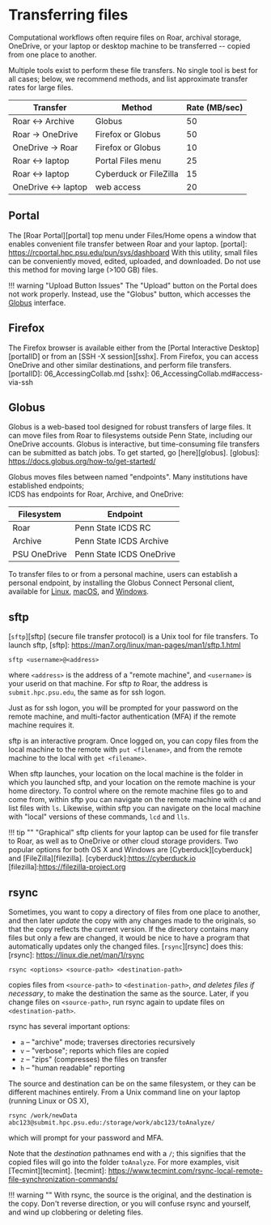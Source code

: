 # Transferring files

Computational workflows often require files 
on Roar, archival storage, 
OneDrive, or your laptop or desktop machine
to be transferred -- copied from one place to another.

Multiple tools exist to perform these file transfers.
No single tool is best for all cases;
below, we recommend methods, 
and list approximate transfer rates for large files.

| Transfer | Method | Rate (MB/sec) |
| ---- | ---- | ---- |
| Roar &harr; Archive | Globus | 50 |
| Roar &rarr; OneDrive | Firefox or Globus | 50 | 
| OneDrive &rarr; Roar | Firefox or Globus | 10 |
| Roar &harr; laptop | Portal Files menu | 25 |
| Roar &harr; laptop | Cyberduck or FileZilla | 15 |
| OneDrive &harr; laptop | web access |20 |

## Portal

The [Roar Portal][portal] top menu under Files/Home
opens a window that enables convenient file transfer 
between Roar and your laptop.
[portal]: https://rcportal.hpc.psu.edu/pun/sys/dashboard
With this utility, small files can be conveniently moved, edited, uploaded, and downloaded. 
Do not use this method for moving large (>100 GB) files.

!!! warning "Upload Button Issues"
	The "Upload" button on the Portal does not work properly. 
	Instead, use the "Globus" button, which accesses the [Globus](globus.md) interface.

## Firefox

The Firefox browser is available either 
from the [Portal Interactive Desktop][portalID]
or from an [SSH -X session][sshx].
From Firefox, you can access OneDrive
and other similar destinations,
and perform file transfers.
[portalID]: 06_AccessingCollab.md
[sshx]: 06_AccessingCollab.md#access-via-ssh

## Globus

Globus is a web-based tool designed for robust transfers of large files.
It can move files from Roar to filesystems outside Penn State,
including our OneDrive accounts.
Globus is interactive, but time-consuming file transfers 
can be submitted as batch jobs.
To get started, go [here][globus].
[globus]: https://docs.globus.org/how-to/get-started/

Globus moves files between named "endpoints".
Many institutions have established endpoints;   
ICDS has endpoints for Roar, Archive, and OneDrive:

| Filesystem | Endpoint |
| ---- | ---- |
| Roar | Penn State ICDS RC |
| Archive | Penn State ICDS Archive |
| PSU OneDrive | Penn State ICDS OneDrive |

To transfer files to or from a personal machine, 
users can establish a personal endpoint, 
by installing the Globus Connect Personal client,
available for [Linux](https://docs.globus.org/globus-connect-personal/install/linux/),
[macOS](https://docs.globus.org/globus-connect-personal/install/mac/), and
[Windows](https://docs.globus.org/globus-connect-personal/install/windows/).

## sftp

[`sftp`][sftp] (secure file transfer protocol) is a Unix tool
for file transfers.  To launch sftp,
[sftp]: https://man7.org/linux/man-pages/man1/sftp.1.html
```
sftp <username>@<address>
```
where `<address>` is the address of a "remote machine",
and `<username>` is your userid on that machine.
For sftp *to* Roar, the address is `submit.hpc.psu.edu`,
the same as for ssh logon.

Just as for ssh logon, you will be prompted 
for your password on the remote machine,
and multi-factor authentication (MFA)
if the remote machine requires it.

sftp is an interactive program.
Once logged on, you can copy files 
from the local machine to the remote with `put <filename>`,
and from the remote machine to the local with `get <filename>`.

When sftp launches, your location on the local machine
is the folder in which you launched sftp,
and your location on the remote machine is your home directory.
To control where on the remote machine files go to and come from,
within sftp you can navigate on the remote machine with `cd`
and list files with `ls`. 
Likewise, within sftp you can navigate on the local machine
with "local" versions of these commands, `lcd` and `lls`.

!!! tip ""
     "Graphical" sftp clients for your laptop
     can be used for file transfer to Roar, 
     as well as to OneDrive or other cloud storage providers.
     Two popular options for both OS X and Windows are
     [Cyberduck][cyberduck] and [FileZilla][filezilla].
[cyberduck]:https://cyberduck.io
[filezilla]:https://filezilla-project.org

## rsync

Sometimes, you want to copy a directory of files 
from one place to another,
and then later *update* the copy
with any changes made to the originals,
so that the copy reflects the current version.
If the directory contains many files but only a few are changed,
it would be nice to have a program that automatically updates
only the changed files. [`rsync`][rsync] does this:
[rsync]: https://linux.die.net/man/1/rsync
```
rsync <options> <source-path> <destination-path>
```
copies files from `<source-path>` to `<destination-path>`,
*and deletes files if necessary*,
to make the destination the same as the source.
Later, if you change files on `<source-path>`,
run rsync again to update files on `<destination-path>`.

rsync has several important options:

- `a` – "archive" mode; traverses directories recursively
- `v` – "verbose"; reports which files are copied
- `z` – "zips" (compresses) the files on transfer
- `h` – "human readable" reporting

The source and destination can be on the same filesystem,
or they can be different machines entirely.
From a Unix command line on your laptop 
(running Linux or OS X),
```
rsync /work/newData abc123@submit.hpc.psu.edu:/storage/work/abc123/toAnalyze/
```
which will prompt for your password and MFA.

Note that the *destination* pathnames end with a `/`;
this signifies that the copied files will go into the folder `toAnalyze`.
For more examples, visit [Tecmint][tecmint].
[tecmint]: https://www.tecmint.com/rsync-local-remote-file-synchronization-commands/

!!! warning ""
     With rsync, the source is the original, and the destination is the copy.
     Don't reverse direction, or you will confuse rsync and yourself,
     and wind up clobbering or deleting files.
